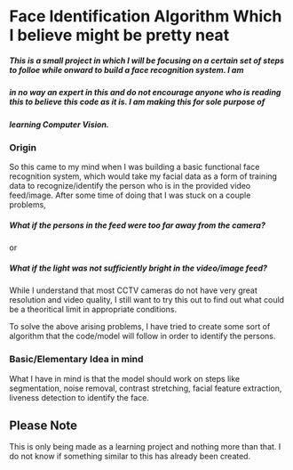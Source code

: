# Face Identification Algorithm Which I believe might be pretty neat

##### This is a small project in which I will be focusing on a certain set of steps to folloe while onward to build a face recognition system. I am 
##### in no way an expert in this and do not encourage anyone who is reading this to believe this code as it is. I am making this for sole purpose of 
##### learning Computer Vision. 

### Origin  

So this came to my mind when I was building a basic functional face recognition system, which would take my facial data as a form of training data to recognize/identify the person who is in the provided video feed/image. After some time of doing that I was stuck on a couple problems, 

##### What if the persons in the feed were too far away from the camera? 
or 
##### What if the light was not sufficiently bright in the video/image feed?

While I understand that most CCTV cameras do not have very great resolution and video quality, I still want to try this out to find out what could be a theoritical limit in appropriate conditions. 

To solve the above arising problems, I have tried to create some sort of algorithm that the code/model will follow in order to identify the persons.

### Basic/Elementary Idea in mind

What I have in mind is that the model should work on steps like segmentation, noise removal, contrast stretching, facial feature extraction, liveness detection to identify the face.

## Please Note

This is only being made as a learning project and nothing more than that. I do not know if something similar to this has already been created.
